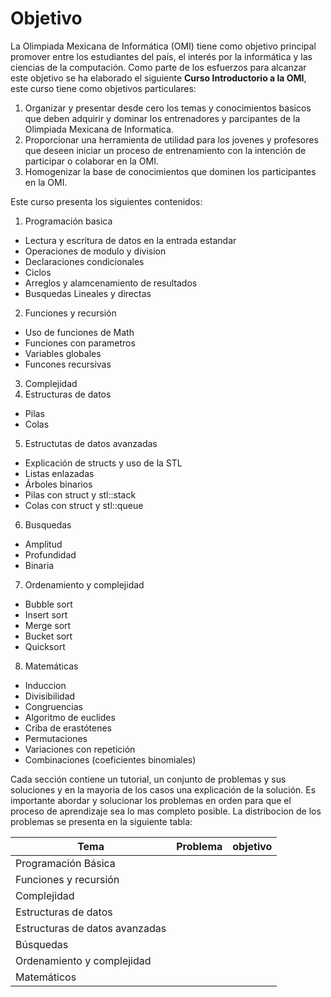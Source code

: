 Objetivo
==========================================
La Olimpiada Mexicana de Informática (OMI) tiene como objetivo principal promover entre los estudiantes
del país, el interés por la informática y las ciencias de la computación. Como parte de los 
esfuerzos para alcanzar este objetivo se ha elaborado el siguiente **Curso Introductorio a la OMI**,
este curso tiene como objetivos particulares:

1. Organizar y presentar desde cero los temas y conocimientos basicos que deben adquirir y dominar los entrenadores 
y parcipantes de la Olimpiada Mexicana de Informatica.
2. Proporcionar una herramienta de utilidad para los jovenes y profesores que deseen iniciar un proceso de entrenamiento
con la intención de participar o colaborar en la OMI.
3. Homogenizar la base de conocimientos que dominen los participantes en la OMI.

Este curso presenta los siguientes contenidos:

1. Programación basica
 * Lectura y escritura de datos en la entrada estandar
 * Operaciones de modulo y division
 * Declaraciones condicionales
 * Ciclos
 * Arreglos y alamcenamiento de resultados
 * Busquedas Lineales y directas
2. Funciones y recursión
 * Uso de funciones de Math
 * Funciones con parametros
 * Variables globales 
 * Funcones recursivas
3. Complejidad
4. Estructuras de datos
 * Pilas
 * Colas
5. Estructutas de datos avanzadas
 * Explicación de structs y uso de la STL
 * Listas enlazadas
 * Árboles binarios
 * Pilas con struct y stl::stack
 * Colas con struct y stl::queue
6. Busquedas
 * Amplitud 
 * Profundidad 
 * Binaria 
7. Ordenamiento y complejidad 
 * Bubble sort 
 * Insert sort 
 * Merge sort 
 * Bucket sort 
 * Quicksort 
8. Matemáticas
 * Induccion
 * Divisibilidad
 * Congruencias
 * Algoritmo de euclides
 * Criba de erastótenes
 * Permutaciones
 * Variaciones con repetición
 * Combinaciones (coeficientes binomiales)

Cada sección contiene un tutorial, un conjunto de problemas y sus soluciones y en la mayoria de los casos una explicación de la
solución. Es importante abordar y solucionar los problemas en orden para que el proceso de aprendizaje sea lo mas completo  posible.
La distribocion de los problemas se presenta en la siguiente tabla:

Tema                            |Problema|objetivo
--------------------------------|--------|--------
Programación Básica             |        |
Funciones y recursión           |        |
Complejidad                     |        |
Estructuras de datos            |        |
Estructuras de datos avanzadas  |        |
Búsquedas                       |        |
Ordenamiento y complejidad      |        |
Matemáticos                     |        |






